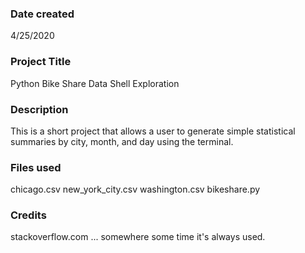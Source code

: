### Date created
4/25/2020

### Project Title
Python Bike Share Data Shell Exploration

### Description
This is a short project that allows a user to generate simple statistical
summaries by city, month, and day using the terminal.

### Files used
chicago.csv
new_york_city.csv
washington.csv
bikeshare.py

### Credits
stackoverflow.com ... somewhere some time it's always used.
